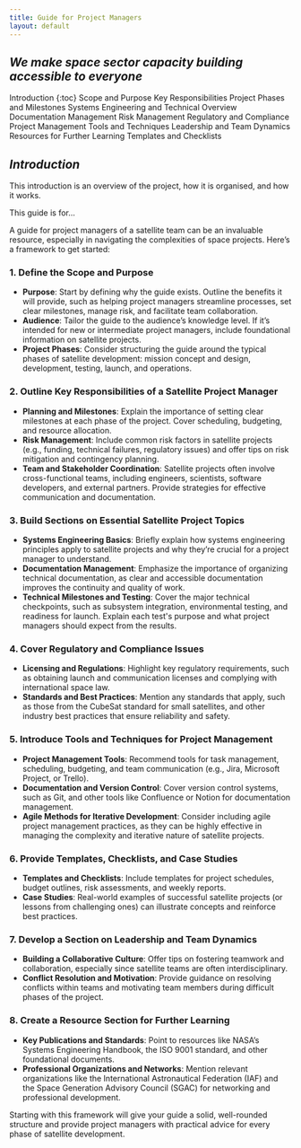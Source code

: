 ```yaml
---
title: Guide for Project Managers
layout: default
---
```


## *We make space sector capacity building accessible to everyone*

Introduction {:toc}
Scope and Purpose
Key Responsibilities
Project Phases and Milestones
Systems Engineering and Technical Overview
Documentation Management
Risk Management
Regulatory and Compliance
Project Management Tools and Techniques
Leadership and Team Dynamics
Resources for Further Learning
Templates and Checklists

## *Introduction*

This introduction is an overview of the project, how it is organised, and how it works.

This guide is for...


A guide for project managers of a satellite team can be an invaluable resource, especially in navigating the complexities of space projects. Here’s a framework to get started: 

### 1. **Define the Scope and Purpose**
   - **Purpose**: Start by defining why the guide exists. Outline the benefits it will provide, such as helping project managers streamline processes, set clear milestones, manage risk, and facilitate team collaboration.
   - **Audience**: Tailor the guide to the audience’s knowledge level. If it’s intended for new or intermediate project managers, include foundational information on satellite projects.
   - **Project Phases**: Consider structuring the guide around the typical phases of satellite development: mission concept and design, development, testing, launch, and operations.

### 2. **Outline Key Responsibilities of a Satellite Project Manager**
   - **Planning and Milestones**: Explain the importance of setting clear milestones at each phase of the project. Cover scheduling, budgeting, and resource allocation.
   - **Risk Management**: Include common risk factors in satellite projects (e.g., funding, technical failures, regulatory issues) and offer tips on risk mitigation and contingency planning.
   - **Team and Stakeholder Coordination**: Satellite projects often involve cross-functional teams, including engineers, scientists, software developers, and external partners. Provide strategies for effective communication and documentation.

### 3. **Build Sections on Essential Satellite Project Topics**
   - **Systems Engineering Basics**: Briefly explain how systems engineering principles apply to satellite projects and why they’re crucial for a project manager to understand.
   - **Documentation Management**: Emphasize the importance of organizing technical documentation, as clear and accessible documentation improves the continuity and quality of work.
   - **Technical Milestones and Testing**: Cover the major technical checkpoints, such as subsystem integration, environmental testing, and readiness for launch. Explain each test's purpose and what project managers should expect from the results.

### 4. **Cover Regulatory and Compliance Issues**
   - **Licensing and Regulations**: Highlight key regulatory requirements, such as obtaining launch and communication licenses and complying with international space law.
   - **Standards and Best Practices**: Mention any standards that apply, such as those from the CubeSat standard for small satellites, and other industry best practices that ensure reliability and safety.

### 5. **Introduce Tools and Techniques for Project Management**
   - **Project Management Tools**: Recommend tools for task management, scheduling, budgeting, and team communication (e.g., Jira, Microsoft Project, or Trello).
   - **Documentation and Version Control**: Cover version control systems, such as Git, and other tools like Confluence or Notion for documentation management.
   - **Agile Methods for Iterative Development**: Consider including agile project management practices, as they can be highly effective in managing the complexity and iterative nature of satellite projects.

### 6. **Provide Templates, Checklists, and Case Studies**
   - **Templates and Checklists**: Include templates for project schedules, budget outlines, risk assessments, and weekly reports.
   - **Case Studies**: Real-world examples of successful satellite projects (or lessons from challenging ones) can illustrate concepts and reinforce best practices.

### 7. **Develop a Section on Leadership and Team Dynamics**
   - **Building a Collaborative Culture**: Offer tips on fostering teamwork and collaboration, especially since satellite teams are often interdisciplinary.
   - **Conflict Resolution and Motivation**: Provide guidance on resolving conflicts within teams and motivating team members during difficult phases of the project.

### 8. **Create a Resource Section for Further Learning**
   - **Key Publications and Standards**: Point to resources like NASA’s Systems Engineering Handbook, the ISO 9001 standard, and other foundational documents.
   - **Professional Organizations and Networks**: Mention relevant organizations like the International Astronautical Federation (IAF) and the Space Generation Advisory Council (SGAC) for networking and professional development.

Starting with this framework will give your guide a solid, well-rounded structure and provide project managers with practical advice for every phase of satellite development.